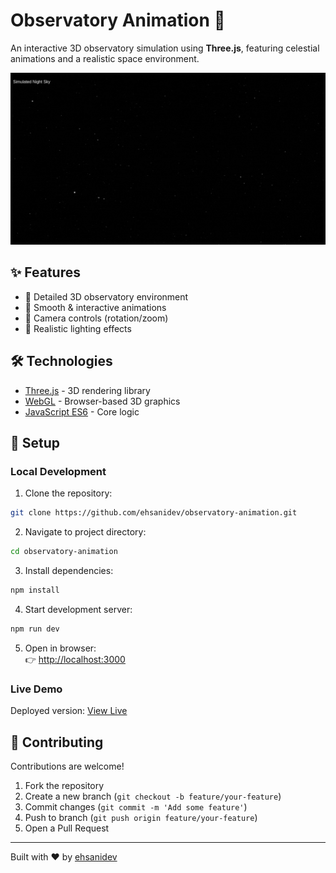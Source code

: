 # Observatory Animation 🌌  

An interactive 3D observatory simulation using **Three.js**, featuring celestial animations and a realistic space environment.  

![Project Preview](demo.gif)  

## ✨ Features  

- 🚀 Detailed 3D observatory environment  
- 🌠 Smooth & interactive animations  
- 🔭 Camera controls (rotation/zoom)  
- 🌌 Realistic lighting effects  

## 🛠 Technologies  

- [Three.js](https://threejs.org/) - 3D rendering library  
- [WebGL](https://webglfundamentals.org/) - Browser-based 3D graphics  
- [JavaScript ES6](https://developer.mozilla.org/en-US/docs/Web/JavaScript) - Core logic  

## 🚀 Setup  

### Local Development  

1. Clone the repository:  
```bash  
git clone https://github.com/ehsanidev/observatory-animation.git  
```  

2. Navigate to project directory:  
```bash  
cd observatory-animation  
```  

3. Install dependencies:  
```bash  
npm install  
```  

4. Start development server:  
```bash  
npm run dev  
```  

5. Open in browser:  
👉 [http://localhost:3000](http://localhost:3000)  

### Live Demo  
Deployed version: [View Live](https://ehsanidev.github.io/observatory-animation/)  

## 🤝 Contributing  

Contributions are welcome!  

1. Fork the repository  
2. Create a new branch (`git checkout -b feature/your-feature`)  
3. Commit changes (`git commit -m 'Add some feature'`)  
4. Push to branch (`git push origin feature/your-feature`)  
5. Open a Pull Request  

---

Built with ❤️ by [ehsanidev](https://github.com/ehsanidev)  
